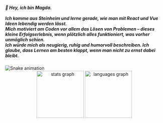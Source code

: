 

<h5 align="left">👋 Hey, ich bin Magda.<br><br>Ich komme aus Steinheim und lerne gerade, wie man mit React und Vue  Ideen lebendig werden lässt.<br>Mich motiviert am Coden vor allem das Lösen von Problemen – dieses kleine Erfolgserlebnis, wenn plötzlich alles funktioniert, was vorher unmöglich schien.<br>Ich würde mich als neugierig, ruhig und humorvoll beschreiben. Ich glaube, dass Lernen am besten klappt, wenn man nicht zu ernst dabei bleibt.</h5>

<img src="https://raw.githubusercontent.com/Magda357/Magda357/output/snake.svg" alt="Snake animation" />

<div align="center">
  <img src="https://github-readme-stats.vercel.app/api?username=Magda357&hide_title=false&hide_rank=false&show_icons=true&include_all_commits=true&count_private=true&disable_animations=false&theme=dracula&locale=en&hide_border=false&order=1" height="150" alt="stats graph"  />
  <img src="https://github-readme-stats.vercel.app/api/top-langs?username=Magda357&locale=en&hide_title=false&layout=compact&card_width=320&langs_count=5&theme=dracula&hide_border=false&order=2" height="150" alt="languages graph"  />
</div>






